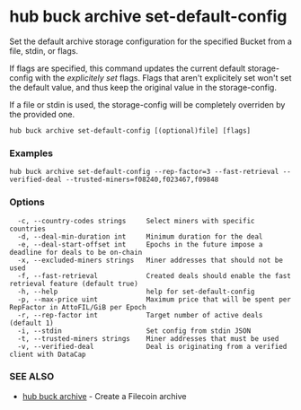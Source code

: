 # hub buck archive set-default-config

Set the default archive storage configuration for the specified Bucket from a file, stdin, or flags.

If flags are specified, this command updates the current default storage-config with the *explicitely set* flags. 
Flags that aren't explicitely set won't set the default value, and thus keep the original value in the storage-config.

If a file or stdin is used, the storage-config will be completely overriden by the provided one.

```
hub buck archive set-default-config [(optional)file] [flags]
```

### Examples

```
hub buck archive set-default-config --rep-factor=3 --fast-retrieval --verified-deal --trusted-miners=f08240,f023467,f09848
```

### Options

```
  -c, --country-codes strings     Select miners with specific countries
  -d, --deal-min-duration int     Minimum duration for the deal
  -e, --deal-start-offset int     Epochs in the future impose a deadline for deals to be on-chain
  -x, --excluded-miners strings   Miner addresses that should not be used
  -f, --fast-retrieval            Created deals should enable the fast retrieval feature (default true)
  -h, --help                      help for set-default-config
  -p, --max-price uint            Maximum price that will be spent per RepFactor in AttoFIL/GiB per Epoch
  -r, --rep-factor int            Target number of active deals (default 1)
  -i, --stdin                     Set config from stdin JSON
  -t, --trusted-miners strings    Miner addresses that must be used
  -v, --verified-deal             Deal is originating from a verified client with DataCap
```

### SEE ALSO

* [hub buck archive](hub_buck_archive.md)	 - Create a Filecoin archive
